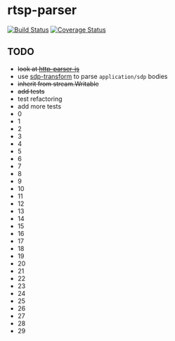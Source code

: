# rtsp-parser
[![Build Status](https://travis-ci.org/fleg/rtsp-parser.svg?branch=master)](https://travis-ci.org/fleg/rtsp-parser)
[![Coverage Status](https://coveralls.io/repos/fleg/rtsp-parser/badge.svg?branch=master&service=github)](https://coveralls.io/github/fleg/rtsp-parser?branch=master)

## TODO
- ~~look at [http-parser-js](https://github.com/creationix/http-parser-js)~~
- use [sdp-transform](https://github.com/clux/sdp-transform) to parse `application/sdp` bodies
- ~~inherit from stream.Writable~~
- ~~add tests~~
- test refactoring
- add more tests
- 0
- 1
- 2
- 3
- 4
- 5
- 6
- 7
- 8
- 9
- 10
- 11
- 12
- 13
- 14
- 15
- 16
- 17
- 18
- 19
- 20
- 21
- 22
- 23
- 24
- 25
- 26
- 27
- 28
- 29

